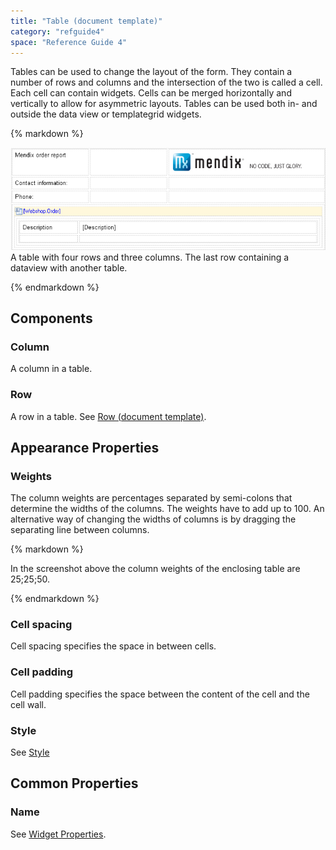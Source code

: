```yaml
---
title: "Table (document template)"
category: "refguide4"
space: "Reference Guide 4"
---
```

Tables can be used to change the layout of the form. They contain a number of rows and columns and the intersection of the two is called a cell. Each cell can contain widgets. Cells can be merged horizontally and vertically to allow for asymmetric layouts.
Tables can be used both in- and outside the data view or templategrid widgets.

<div class="alert alert-info">{% markdown %}

[![](attachments/819203/918134.png)](table-document-template)
A table with four rows and three columns. The last row containing a dataview with another table.

{% endmarkdown %}</div>

## Components

### Column

A column in a table.

### Row

A row in a table. See [Row (document template)](row-document-template).

## Appearance Properties

### Weights

The column weights are percentages separated by semi-colons that determine the widths of the columns. The weights have to add up to 100\. An alternative way of changing the widths of columns is by dragging the separating line between columns.

<div class="alert alert-info">{% markdown %}

In the screenshot above the column weights of the enclosing table are 25;25;50.

{% endmarkdown %}</div>

### Cell spacing

Cell spacing specifies the space in between cells.

### Cell padding

Cell padding specifies the space between the content of the cell and the cell wall.

### Style

See [Style](style)

## Common Properties

### Name

See [Widget Properties](widget-properties).
